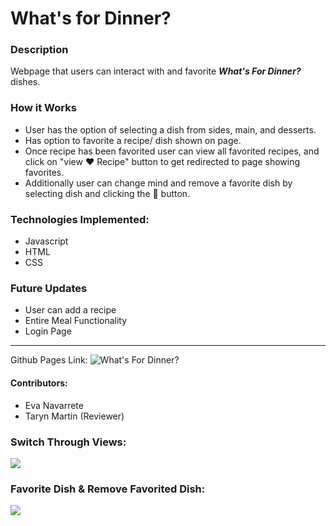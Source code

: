 # What's for Dinner?
### Description  

Webpage that users can interact with and favorite ***What's For Dinner?*** dishes.


### How it Works
- User has the option of selecting a dish from sides, main, and desserts.
- Has option to favorite a recipe/ dish shown on page.
- Once recipe has been favorited user can view all favorited recipes, and click on "view ❤️ Recipe" button to get redirected to page showing favorites.
- Additionally user can change mind and remove a favorite dish by selecting dish and clicking the 🤮 button.

### Technologies Implemented:
- Javascript
- HTML
- CSS

### Future Updates
- User can add a recipe
- Entire Meal Functionality
- Login Page


******************************************************************
Github Pages Link:
![What's For Dinner?](https://eva-navarrete.github.io/whats-for-dinner/)

#### Contributors:

- Eva Navarrete
- Taryn Martin (Reviewer)

### Switch Through Views:
![](https://media.giphy.com/media/0OrVuPrpu16oAEGaUb/giphy.gif)

### Favorite Dish & Remove Favorited Dish:
![](https://media.giphy.com/media/JMLHeZ1VE5p7ccdR6k/giphy.gif)
